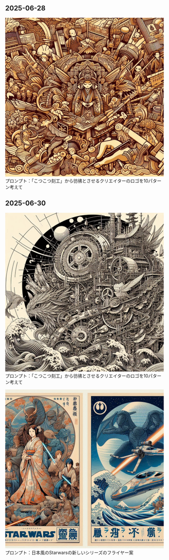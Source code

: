 ## 2025-06-28
![](./imgs/こつこつ刻工.jpg)
プロンプト：「こつこつ刻工」から彷彿とさせるクリエイターのロゴを10パターン考えて

## 2025-06-30
![](./imgs/こつこつ刻工v2.jpg)
プロンプト：「こつこつ刻工」から彷彿とさせるクリエイターのロゴを10パターン考えて

![](./imgs/Starwars_japan_flyer.jpg)
プロンプト：日本風のStarwarsの新しいシリーズのフライヤー案
